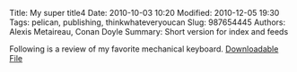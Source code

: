 Title: My super title4
Date: 2010-10-03 10:20
Modified: 2010-12-05 19:30
Tags: pelican, publishing, thinkwhateveryoucan
Slug: 987654445
Authors: Alexis Metaireau, Conan Doyle
Summary: Short version for index and feeds

Following is a review of my favorite mechanical keyboard.
[Downloadable File]({attach}/assets/download/Penguins.jpg)
